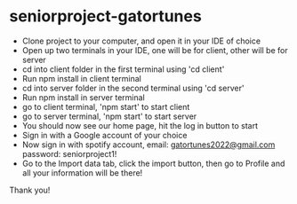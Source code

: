 # seniorproject-gatortunes

- Clone project to your computer, and open it in your IDE of choice
- Open up two terminals in your IDE, one will be for client, other will be for server
- cd into client folder in the first terminal using 'cd client'
- Run npm install in client terminal
- cd into server folder in the second terminal using 'cd server'
- Run npm install in server terminal
- go to client terminal, 'npm start' to start client
- go to server terminal, 'npm start' to start server
- You should now see our home page, hit the log in button to start
- Sign in with a Google account of your choice
- Now sign in with spotify account, email: gatortunes2022@gmail.com password: seniorproject1!
- Go to the Import data tab, click the import button, then go to Profile and all your information will be there!

Thank you!
